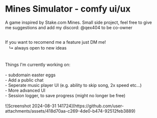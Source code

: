 # Mines Simulator - comfy ui/ux
A game inspired by Stake.com Mines. Small side project, feel free to give me suggestions and add my discord: @qex404 to be co-owner

<br />   
If you want to recomend me a feature just DM me!
<br />
ㅤ↳ always open to new ideas
<br />
 ㅤ<br />
<br />
Things I'm currently working on:<br />
<br />
	-  subdomain easter eggs<br />
 	-  Add a public chat<br />
  	-  Seperate music player UI (e.g. ability to skip song, 2x speed etc...)<br />
   	-  More advanced UI<br />
    	-  Session logger, to save progress (might no longer be free)<br />
     <br />
![Screenshot 2024-08-31 141724](https://github.com/user-attachments/assets/418d70aa-c269-4de0-b474-92512feb3889)
